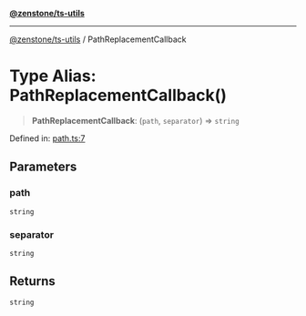 [**@zenstone/ts-utils**](../README.md)

***

[@zenstone/ts-utils](../globals.md) / PathReplacementCallback

# Type Alias: PathReplacementCallback()

> **PathReplacementCallback**: (`path`, `separator`) => `string`

Defined in: [path.ts:7](https://github.com/janpoem/ts-utils/blob/5695f5d0e3c2197ae4233c3f441833765430d482/src/path.ts#L7)

## Parameters

### path

`string`

### separator

`string`

## Returns

`string`
